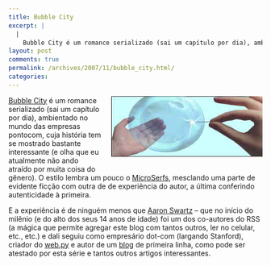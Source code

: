 ```yaml
---
title: Bubble City
excerpt: |
  |
    Bubble City é um romance serializado (sai um capítulo por dia), ambientado no mundo das empresas pontocom, cuja história tem se mostrado bastante interessante (e olha que eu atualmente não ando atraído por muita coisa do gênero). O estilo lembra...
layout: post
comments: true
permalink: /archives/2007/11/bubble_city.html/
categories:
---
```

<span class="mt-enclosure mt-enclosure-image"><img src="/archives/img/dotcom_bubble.jpg" width="300" height="120" class="mt-image-right" style="float: right; margin: 0 0 20px 20px;" /></span>[Bubble City][1] é um romance serializado (sai um capítulo por dia), ambientado no mundo das empresas pontocom, cuja história tem se mostrado bastante interessante (e olha que eu atualmente não ando atraído por muita coisa do gênero). O estilo lembra um pouco o [MicroSerfs][2], mesclando uma parte de evidente ficção com outra de de experiência do autor, a última conferindo autenticidade à primeira.

E a experiência é de ninguém menos que [Aaron Swartz][3] &#8211; que no início do milênio (e do alto dos seus 14 anos de idade) foi um dos co-autores do RSS (a mágica que permite agregar este blog com tantos outros, ler no celular, etc., etc.) e dali seguiu como empresário dot-com (largando Stanford), criador do [web.py][4] e autor de um [blog][5] de primeira linha, como pode ser atestado por esta série e tantos outros artigos interessantes.

 [1]: http://www.aaronsw.com/weblog/bubblecity1
 [2]: http://en.wikipedia.org/wiki/Microserfs
 [3]: http://en.wikipedia.org/wiki/Aaron_Swartz
 [4]: http://webpy.org/
 [5]: http://www.aaronsw.com/weblog/
